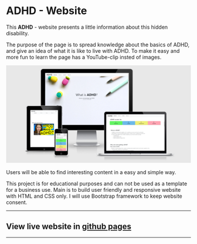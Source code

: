 # **ADHD** - Website

This **ADHD** - website presents a little information about this hidden disability.

The purpose of the page is to spread knowledge about the basics of ADHD,
and give an idea of ​​what it is like to live with ADHD.
To make it easy and more fun to learn the page has a YouTube-clip insted of images.

![How the webpage looks on different devices](assets\pic-README\responsivedesign-ADHD.png)

Users will be able to find interesting content in a easy and simple way.

This project is for educational purposes and can not be used as a template for a business use.
Main is to build user friendly and responsive website with HTML and CSS only. I will use Bootstrap framework to keep website consent.

---

## View live website in [github pages](https://stephaniiekm.github.io/projekt-1/)

---
